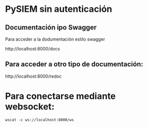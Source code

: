 # PySIEM sin autenticación

## Documentación ipo Swagger

Para acceder a la dodumentación estilo swagger

http://localhost:8000/docs

## Para acceder a otro tipo de documentación:

http://localhost:8000/redoc

# Para conectarse mediante websocket:

```
wscat -c ws://localhost:8000/ws
```
